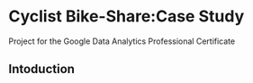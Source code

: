 # Cyclist Bike-Share:Case Study
Project for the Google Data Analytics Professional Certificate

## Intoduction


